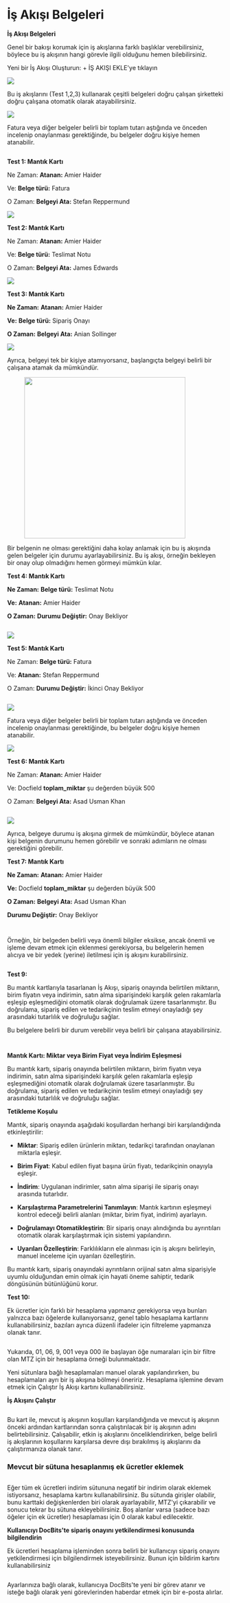 # İş Akışı Belgeleri

**İş Akışı Belgeleri**

Genel bir bakışı korumak için iş akışlarına farklı başlıklar verebilirsiniz, böylece bu iş akışının hangi görevle ilgili olduğunu hemen bilebilirsiniz.

Yeni bir İş Akışı Oluşturun: + İŞ AKIŞI EKLE'ye tıklayın

![](<../../.gitbook/assets/0 (1).png>)

Bu iş akışlarını (Test 1,2,3) kullanarak çeşitli belgeleri doğru çalışan şirketteki doğru çalışana otomatik olarak atayabilirsiniz.

![](<../../.gitbook/assets/1 (1).png>)

Fatura veya diğer belgeler belirli bir toplam tutarı aştığında ve önceden incelenip onaylanması gerektiğinde, bu belgeler doğru kişiye hemen atanabilir.

<figure><img src="../../.gitbook/assets/image (5) (1).png" alt=""><figcaption></figcaption></figure>

**Test 1:              Mantık Kartı**

Ne Zaman:             **Atanan:**                    Amier Haider

Ve:                **Belge türü:**        Fatura

O Zaman:              **Belgeyi Ata:**   Stefan Reppermund

![](<../../.gitbook/assets/3 (1).png>)

**Test 2:              Mantık Kartı**

Ne Zaman:              **Atanan:**                    Amier Haider

Ve:                 **Belge türü:**        Teslimat Notu

O Zaman:               **Belgeyi Ata:**   James Edwards

![](<../../.gitbook/assets/4 (1).png>)

**Test 3:             Mantık Kartı**

**Ne Zaman:**             **Atanan:**                    Amier Haider

**Ve:**                **Belge türü:**        Sipariş Onayı

**O Zaman:**              **Belgeyi Ata:**   Anian Sollinger

![](<../../.gitbook/assets/5 (1).png>)





Ayrıca, belgeyi tek bir kişiye atamıyorsanız, başlangıçta belgeyi belirli bir çalışana atamak da mümkündür.

<figure><img src="../../.gitbook/assets/image (25).png" alt="" width="375"><figcaption></figcaption></figure>





Bir belgenin ne olması gerektiğini daha kolay anlamak için bu iş akışında gelen belgeler için durumu ayarlayabilirsiniz. Bu iş akışı, örneğin bekleyen bir onay olup olmadığını hemen görmeyi mümkün kılar.

**Test 4:             Mantık Kartı**

**Ne Zaman:**             **Belge türü:**         Teslimat Notu

**Ve:**                **Atanan:**                     Amier Haider

**O Zaman:**              **Durumu Değiştir:**         Onay Bekliyor

<figure><img src="../../.gitbook/assets/image (6) (1).png" alt=""><figcaption></figcaption></figure>

![](<../../.gitbook/assets/8 (1).png>)



**Test 5:                Mantık Kartı**

Ne Zaman:                **Belge türü:**           Fatura

Ve:                   **Atanan:**                       Stefan Reppermund

O Zaman:                 **Durumu Değiştir:**           İkinci Onay Bekliyor

<figure><img src="../../.gitbook/assets/image (7) (1).png" alt=""><figcaption></figcaption></figure>

![](<../../.gitbook/assets/10 (1).png>)





Fatura veya diğer belgeler belirli bir toplam tutarı aştığında ve önceden incelenip onaylanması gerektiğinde, bu belgeler doğru kişiye hemen atanabilir.

![](<../../.gitbook/assets/11 (1).png>)



**Test 6:                    Mantık Kartı**

Ne Zaman:                   **Atanan:**                   Amier Haider

Ve:                      Docfield        **toplam\_miktar**     şu değerden büyük      500

O Zaman:                    **Belgeyi Ata:**   Asad Usman Khan

<figure><img src="../../.gitbook/assets/image (8) (1).png" alt=""><figcaption></figcaption></figure>

![](<../../.gitbook/assets/13 (1).png>)



Ayrıca, belgeye durumu iş akışına girmek de mümkündür, böylece atanan kişi belgenin durumunu hemen görebilir ve sonraki adımların ne olması gerektiğini görebilir.

**Test 7:                 Mantık Kartı**

**Ne Zaman:** **Atanan:**                     Amier Haider

**Ve:**                   Docfield           **toplam\_miktar**      şu değerden büyük        500

**O Zaman:**                 **Belgeyi Ata:**     Asad Usman Khan

&#x20;                            **Durumu Değiştir:**          Onay Bekliyor

<figure><img src="../../.gitbook/assets/image (9).png" alt=""><figcaption></figcaption></figure>

<figure><img src="../../.gitbook/assets/15 (1).png" alt=""><figcaption></figcaption></figure>





Örneğin, bir belgeden belirli veya önemli bilgiler eksikse, ancak önemli ve işleme devam etmek için eklenmesi gerekiyorsa, bu belgelerin hemen alıcıya ve bir yedek (yerine) iletilmesi için iş akışını kurabilirsiniz.

<figure><img src="../../.gitbook/assets/image (10).png" alt=""><figcaption></figcaption></figure>



**Test 9:**

Bu mantık kartlarıyla tasarlanan İş Akışı, sipariş onayında belirtilen miktarın, birim fiyatın veya indirimin, satın alma siparişindeki karşılık gelen rakamlarla eşleşip eşleşmediğini otomatik olarak doğrulamak üzere tasarlanmıştır. Bu doğrulama, sipariş edilen ve tedarikçinin teslim etmeyi onayladığı şey arasındaki tutarlılık ve doğruluğu sağlar.

Bu belgelere belirli bir durum verebilir veya belirli bir çalışana atayabilirsiniz.

<div align="center">

<figure><img src="../../.gitbook/assets/image (12).png" alt=""><figcaption></figcaption></figure>

</div>

<figure><img src="../../.gitbook/assets/image (16).png" alt=""><figcaption></figcaption></figure>

**Mantık Kartı: Miktar veya Birim Fiyat veya İndirim Eşleşmesi**

Bu mantık kartı, sipariş onayında belirtilen miktarın, birim fiyatın veya indirimin, satın alma siparişindeki karşılık gelen rakamlarla eşleşip eşleşmediğini otomatik olarak doğrulamak üzere tasarlanmıştır. Bu doğrulama, sipariş edilen ve tedarikçinin teslim etmeyi onayladığı şey arasındaki tutarlılık ve doğruluğu sağlar.



**Tetikleme Koşulu**

Mantık, sipariş onayında aşağıdaki koşullardan herhangi biri karşılandığında etkinleştirilir:

* **Miktar**: Sipariş edilen ürünlerin miktarı, tedarikçi tarafından onaylanan miktarla eşleşir.
* **Birim Fiyat**: Kabul edilen fiyat başına ürün fiyatı, tedarikçinin onayıyla eşleşir.
* **İndirim**: Uygulanan indirimler, satın alma siparişi ile sipariş onayı arasında tutarlıdır.



* **Karşılaştırma Parametrelerini Tanımlayın**: Mantık kartının eşleşmeyi kontrol edeceği belirli alanları (miktar, birim fiyat, indirim) ayarlayın.
* **Doğrulamayı Otomatikleştirin**: Bir sipariş onayı alındığında bu ayrıntıları otomatik olarak karşılaştırmak için sistemi yapılandırın.
* **Uyarıları Özelleştirin**: Farklılıkların ele alınması için iş akışını belirleyin, manuel inceleme için uyarıları özelleştirin.

Bu mantık kartı, sipariş onayındaki ayrıntıların orijinal satın alma siparişiyle uyumlu olduğundan emin olmak için hayati öneme sahiptir, tedarik döngüsünün bütünlüğünü korur.



**Test 10:**

Ek ücretler için farklı bir hesaplama yapmanız gerekiyorsa veya bunları yalnızca bazı öğelerde kullanıyorsanız, genel tablo hesaplama kartlarını kullanabilirsiniz, bazıları ayrıca düzenli ifadeler için filtreleme yapmanıza olanak tanır.

<figure><img src="../../.gitbook/assets/19 (1).png" alt=""><figcaption></figcaption></figure>

Yukarıda, 01, 06, 9, 001 veya 000 ile başlayan öğe numaraları için bir filtre olan MTZ için bir hesaplama örneği bulunmaktadır.



Yeni sütunlara bağlı hesaplamaları manuel olarak yapılandırırken, bu hesaplamaları ayrı bir iş akışına bölmeyi öneririz. Hesaplama işlemine devam etmek için Çalıştır İş Akışı kartını kullanabilirsiniz.

**İş Akışını Çalıştır**

<figure><img src="../../.gitbook/assets/20 (1).png" alt=""><figcaption></figcaption></figure>

Bu kart ile, mevcut iş akışının koşulları karşılandığında ve mevcut iş akışının önceki ardından kartlarından sonra çalıştırılacak bir iş akışının adını belirtebilirsiniz. Çalışabilir, etkin iş akışlarını önceliklendirirken, belge belirli iş akışlarının koşullarını karşılarsa devre dışı bırakılmış iş akışlarını da çalıştırmanıza olanak tanır.
### **Mevcut bir sütuna hesaplanmış ek ücretler eklemek** <a href="#pekg4i18rshn" id="pekg4i18rshn"></a>

<figure><img src="https://lh7-us.googleusercontent.com/XYY1xsFpp7_-Bi0WOSbotiVzspDLdaufx_xgoopMHmxdZnSDhroLpb0AE_si5PhwMq1jHfndc9FwOte9MOoCoTP5_JUYawO5cr4uIctIDHmwVjz3KacQrLJd8iBQy5KY4N-dMaWEi3IeTcc5OBRNJk4" alt=""><figcaption></figcaption></figure>

Eğer tüm ek ücretleri indirim sütununa negatif bir indirim olarak eklemek istiyorsanız, hesaplama kartını kullanabilirsiniz. Bu sütunda girişler olabilir, bunu karttaki değişkenlerden biri olarak ayarlayabilir, MTZ'yi çıkarabilir ve sonucu tekrar bu sütuna ekleyebilirsiniz. Boş alanlar varsa (sadece bazı öğeler için ek ücretler) hesaplaması için 0 olarak kabul edilecektir.

**Kullanıcıyı DocBits'te sipariş onayını yetkilendirmesi konusunda bilgilendirin**

Ek ücretleri hesaplama işleminden sonra belirli bir kullanıcıyı sipariş onayını yetkilendirmesi için bilgilendirmek isteyebilirsiniz. Bunun için bildirim kartını kullanabilirsiniz

<figure><img src="../../.gitbook/assets/image (17).png" alt=""><figcaption></figcaption></figure>

Ayarlarınıza bağlı olarak, kullanıcıya DocBits'te yeni bir görev atanır ve isteğe bağlı olarak yeni görevlerinden haberdar etmek için bir e-posta alırlar.
